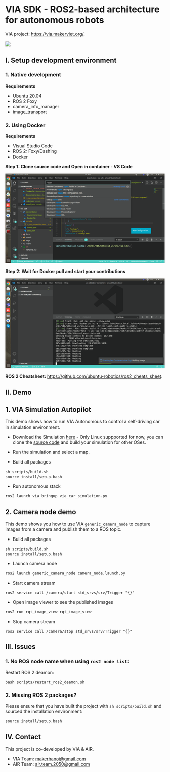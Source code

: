 # VIA SDK - ROS2-based architecture for autonomous robots

VIA project: <https://via.makerviet.org/>.

[![](docs/images/lane_following.gif)](https://youtu.be/d1vy-Sd1LJE)

## I. Setup development environment

### 1. Native development

**Requirements**

- Ubuntu 20.04
- ROS 2 Foxy
- camera_info_manager
- image_transport

### 2. Using Docker

**Requirements**

- Visual Studio Code
- ROS 2: Foxy/Dashing
- Docker

**Step 1: Clone source code and Open in container - VS Code**

![Open In Container](docs/images/open_in_container.png)

**Step 2: Wait for Docker pull and start your contributions**

![](docs/images/docker_pull_vscode.png)

**ROS 2 Cheatsheet:** <https://github.com/ubuntu-robotics/ros2_cheats_sheet>.

## II. Demo

## 1. VIA Simulation Autopilot

This demo shows how to run VIA Autonomous to control a self-driving car in simulation environment.

- Download the Simulation [here](https://github.com/makerhanoi/via-simulation-jeep/releases/tag/v0.2) - Only Linux suppported for now, you can clone the [source code](https://github.com/makerhanoi/via-simulation-jeep) and build your simulation for other OSes.

- Run the simulation and select a map.

- Build all packages

```
sh scripts/build.sh
source install/setup.bash
```

- Run autonomous stack

```
ros2 launch via_bringup via_car_simulation.py
```

## 2. Camera node demo

This demo shows you how to use VIA `generic_camera_node` to capture images from a camera and publish them to a ROS topic.

- Build all packages

```
sh scripts/build.sh
source install/setup.bash
```

- Launch camera node

```
ros2 launch generic_camera_node camera_node.launch.py
```

- Start camera stream

```
ros2 service call /camera/start std_srvs/srv/Trigger "{}"
```

- Open image viewer to see the published images

```
ros2 run rqt_image_view rqt_image_view
```

- Stop camera stream

```
ros2 service call /camera/stop std_srvs/srv/Trigger "{}"
```

## III. Issues

### 1. No ROS node name when using `ros2 node list`:

Restart ROS 2 deamon:

```
bash scripts/restart_ros2_deamon.sh
```

### 2. Missing ROS 2 packages?

Please ensure that you have built the project with `sh scripts/build.sh` and sourced the installation environment:

```
source install/setup.bash
```
## IV. Contact

This project is co-developed by VIA & AIR.
+ VIA Team: makerhanoi@gmail.com
+ AIR Team: air.team.2050@gmail.com
